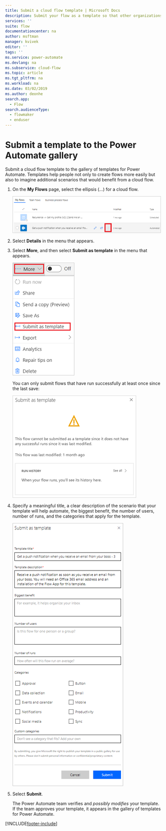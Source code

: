 ```yaml
---
title: Submit a cloud flow template | Microsoft Docs
description: Submit your flow as a template so that other organizations can find it in the template gallery and use the flow that you created.
services: ''
suite: flow
documentationcenter: na
author: msftman
manager: kvivek
editor: ''
tags: ''
ms.service: power-automate
ms.devlang: na
ms.subservice: cloud-flow
ms.topic: article
ms.tgt_pltfrm: na
ms.workload: na
ms.date: 03/02/2019
ms.author: deonhe
search.app: 
  - Flow
search.audienceType: 
  - flowmaker
  - enduser
---
```

# Submit a template to the Power Automate gallery


Submit a cloud flow template to the gallery of templates for Power Automate. Templates help people not only to create flows more easily but also to imagine additional scenarios that would benefit from a cloud flow.

1. On the **My Flows** page, select the ellipsis (...) for a cloud flow.

    ![Ellipsis button.](./media/publish-a-template/ellipsis-button.png)
1. Select **Details** in the menu that appears.
1. Select **More**, and then select **Submit as template** in the menu that appears.

    ![Context menu.](./media/publish-a-template/context-menu.png)

   You can only submit flows that have run successfully at least once since the last save:

     ![Ellipsis button.](./media/publish-a-template/need-successful-run-warning.png)
1. Specify a meaningful title, a clear description of the scenario that your template will help automate, the biggest benefit, the number of users, number of runs, and the categories that apply for the template.

    ![Template options.](./media/publish-a-template/template-options.png)
1. Select **Submit**.

     The Power Automate team verifies and *possibly modifies* your template. If the team approves your template, it appears in the gallery of templates for Power Automate.


[!INCLUDE[footer-include](includes/footer-banner.md)]